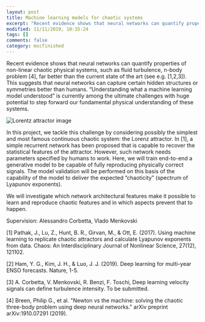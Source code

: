 ```yaml
---
layout: post
title: Machine learning models for chaotic systems
excerpt: "Recent evidence shows that neural networks can quantify properties of non-linear chaotic physical systems, such as fluid turbulence, far better than the current state of the art"
modified: 11/11/2019, 10:35:24
tags: []
comments: false
category: mscfinished
---
```

Recent evidence shows that neural networks can quantify properties of non-linear chaotic physical systems, such as fluid turbulence, n-body problem [4], far better than the current state of the art (see e.g. [1,2,3]). This suggests that neural networks can capture certain hidden structures or symmetries better than humans. “Understanding what a machine learning model understood” is currently among the ultimate challenges with huge potential to step forward our fundamental physical understanding of these systems.

![Lorentz attractor image](../../images/posts/lorentz.png)

In this project, we tackle this challenge by considering possibly the simplest and most famous continuous chaotic system: the Lorenz attractor. In [1], a simple recurrent network has been proposed that is capable to recover the statistical features of the attractor. However, such network needs parameters specified by humans to work. Here, we will train end-to-end a generative model to be capable of fully reproducing physically correct signals. The model validation will be performed on this basis of the capability of the model to deliver the expected “chaoticity” (spectrum of Lyapunov exponents).

We will investigate which network architectural features make it possible to learn and reproduce chaotic features and in which aspects prevent that to happen. 

Supervision: Alessandro Corbetta, Vlado Menkovski

[1] Pathak, J., Lu, Z., Hunt, B. R., Girvan, M., & Ott, E. (2017). Using machine learning to replicate chaotic attractors and calculate Lyapunov exponents from data. Chaos: An Interdisciplinary Journal of Nonlinear Science, 27(12), 121102.

[2] Ham, Y. G., Kim, J. H., & Luo, J. J. (2019). Deep learning for multi-year ENSO forecasts. Nature, 1-5.

[3] A. Corbetta, V. Menkovski, R. Benzi, F. Toschi, Deep learning velocity signals can define turbulence intensity. To be submitted.

[4] Breen, Philip G., et al. "Newton vs the machine: solving the chaotic three-body problem using deep neural networks." arXiv preprint arXiv:1910.07291 (2019).
